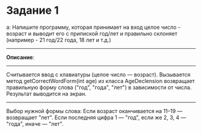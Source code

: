 # Задание 1
a: Напишите программу, которая принимает на вход целое число - возраст и выводит его с припиской год/лет и правильно склоняет
(например - 21 год/22 года, 18 лет и т.д.)
***
**Описание**:
***
Считывается ввод с клавиатуры (целое число — возраст).
Вызывается метод getCorrectWordForm(int age) из класса AgeDeclension возвращает правильную форму слова ("год", "года", "лет") в зависимости от числа.
Результат выводится на экран.
***
Выбор нужной формы слова:
Если возраст оканчивается на 11–19 — возвращает "лет". Если последняя цифра 1 — "год", если же 2, 3, 4 — "года", иначе — "лет".